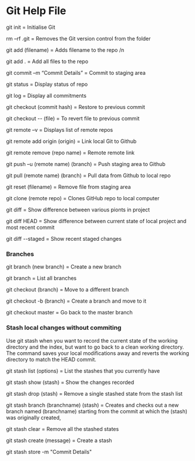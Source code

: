# Git Help File

git init = Initialise Git

rm –rf .git = Removes the Git version control from the folder

git add (filename) = Adds filename to the repo /n

git add . = Add all files to the repo

git commit –m “Commit Details” = Commit to staging area

git status = Display status of repo

git log = Display all commitments

git checkout (commit hash) = Restore to previous commit

git checkout -- (file) = To revert file to previous commit

git remote –v = Displays list of remote repos

git remote add origin (origin) = Link local Git to Github

git remote remove (repo name) = Remote remote link

git push –u (remote name) (branch) = Push staging area to Github

git pull (remote name) (branch) = Pull data from Github to local repo

git reset (filename) = Remove file from staging area

git clone (remote repo) = Clones GitHub repo to local computer

git diff = Show difference between various pionts in project

git diff HEAD = Show difference between current state of local project and most recent commit

git diff --staged = Show recent staged changes

### Branches

git branch (new branch) = Create a new branch

git branch = List all branches

git checkout (branch) = Move to a different branch

git checkout -b (branch) = Create a branch and move to it

git checkout master = Go back to the master branch

### Stash local changes without commiting

Use git stash when you want to record the current state of the working directory and the index, but want to go back to a clean working directory. The command saves your local modifications away and reverts the working directory to match the HEAD commit.

git stash list (options) = List the stashes that you currently have

git stash show (stash) = Show the changes recorded

git stash drop (stash) = Remove a single stashed state from the stash list

git stash branch (branchname) (stash) = Creates and checks out a new branch named (branchname) starting from the commit at which the (stash) was originally created,

git stash clear = Remove all the stashed states

git stash create (message) = Create a stash

git stash store -m "Commit Details"
